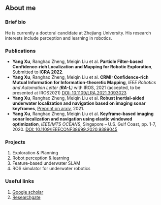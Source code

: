 ## About me

### Brief bio

He is currently a doctoral candidate at Zhejiang University. His research interests include perception and learning in robotics.

### Publications

- **Yang Xu**, Ranghao Zheng, Meiqin Liu et al. **Particle Filter-based Confidence-rich Localization and Mapping for Robotic Exploration**, Submitted to **ICRA 2022**.
- **Yang Xu**, Ranghao Zheng, Meiqin Liu et al. **CRMI: Confidence-rich Mutual Information for Information-theoretic Mapping**, *IEEE Robotics and Automation Letter (**RA-L**)* with IROS, 2021 (accepted, to be presented at IROS2021) [DOI: 10.1109/LRA.2021.3093023](https://ieeexplore.ieee.org/document/9466474) 
- **Yang Xu**, Ranghao Zheng, Meiqin Liu et al. **Robust inertial-aided underwater localization and navigation based on imaging sonar keyframes**, [Preprint on arxiv](https://arxiv.org/abs/2106.16032), 2021.
- **Yang Xu**, Ranghao Zheng, Meiqin Liu et al. **Keyframe-based imaging sonar localization and navigation using elastic windowed optimization**, *IEEE/MTS OCEANS*, Singapore – U.S. Gulf Coast, pp. 1-7, 2020. [DOI: 10.1109/IEEECONF38699.2020.9389045](https://ieeexplore.ieee.org/document/9389045)
 
### Projects

1. Exploration & Planning
2. Robot perception & learning
3. Feature-based underwater SLAM
4. ROS simulator for underwater robotics

### Useful links

1. [Google scholar](https://scholar.google.com/citations?user=0jlkaLsAAAAJ&hl=zh-CN)
2. [Researchgate](https://www.researchgate.net/profile/Yang-Xu-135)
